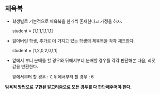 ## 체육복
   
* 학생별로 기본적으로 체육복을 한개씩 존재한다고 가정을 하자.

  student = [1,1,1,1,1,1,1]

* 잃어버린 학생, 추가로 더 가지고 있는 학생의 체육복을 각각 체크한다.

  student = [1,2,0,2,0,1,1]

* 앞에서 부터 분배를 할 경우와 뒤에서부터 분배할 경우를 각각 판단해본 다음, 최댓값을 반환한다.

  앞에서부터 할 경우 : 7,  뒤에서부터 할 경우 : 6

**탐욕적 방법으로 구현된 알고리즘으로 모든 경우를 다 판단해주어야 한다.**